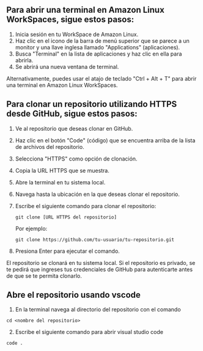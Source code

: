 ## Para abrir una terminal en Amazon Linux WorkSpaces, sigue estos pasos:

1. Inicia sesión en tu WorkSpace de Amazon Linux.
2. Haz clic en el icono de la barra de menú superior que se parece a un monitor y una llave inglesa llamado "Applications" (aplicaciones).
3. Busca "Terminal" en la lista de aplicaciones y haz clic en ella para abrirla.
4. Se abrirá una nueva ventana de terminal.

Alternativamente, puedes usar el atajo de teclado "Ctrl + Alt + T" para abrir una terminal en Amazon Linux WorkSpaces.

## Para clonar un repositorio utilizando HTTPS desde GitHub, sigue estos pasos:

1. Ve al repositorio que deseas clonar en GitHub.
2. Haz clic en el botón "Code" (código) que se encuentra arriba de la lista de archivos del repositorio.
3. Selecciona "HTTPS" como opción de clonación.
4. Copia la URL HTTPS que se muestra.
5. Abre la terminal en tu sistema local.
6. Navega hasta la ubicación en la que deseas clonar el repositorio.
7. Escribe el siguiente comando para clonar el repositorio:

   ```
   git clone [URL HTTPS del repositorio]
   ```

   Por ejemplo:

   ```
   git clone https://github.com/tu-usuario/tu-repositorio.git
   ```

8. Presiona Enter para ejecutar el comando.

El repositorio se clonará en tu sistema local. Si el repositorio es privado, se te pedirá que ingreses tus credenciales de GitHub para autenticarte antes de que se te permita clonarlo.


## Abre el repositorio usando vscode

1. En la terminal navega al directorio del repositorio con el comando 

```
cd <nombre del repositorio>
```

2. Escribe el siguiente comando para abrir visual studio code

```
code .
```